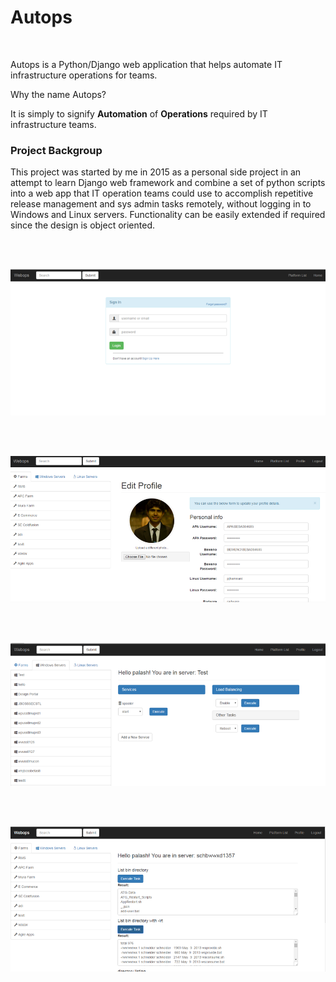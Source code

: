# Autops

<br>

Autops is a Python/Django web application that helps automate IT infrastructure operations for teams.

Why the name Autops?

It is simply to signify <b>Automation</b> of <b>Operations</b> required by IT infrastructure teams. 

<h3>Project Backgroup</h3>

This project was started by me in 2015 as a personal side project in an attempt to learn Django web framework and combine a set of python scripts into a web app that IT operation teams could use to accomplish repetitive release management and sys admin tasks remotely, without logging in to Windows and Linux servers. Functionality can be easily extended if required since the design is object oriented. 

<br><br>

![](https://raw.githubusercontent.com/palashjhamnani/Autops/master/autops/about/Picture6.png)

<br>
<br>

![](https://raw.githubusercontent.com/palashjhamnani/Autops/master/autops/about/Picture1.png)

<br>
<br>

![](https://raw.githubusercontent.com/palashjhamnani/Autops/master/autops/about/Picture3.png)

<br>
<br>

![](https://raw.githubusercontent.com/palashjhamnani/Autops/master/autops/about/Picture5.png)

<br>
<br>

